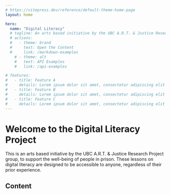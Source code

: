 ```yaml
---
# https://vitepress.dev/reference/default-theme-home-page
layout: home

hero:
  name: "Digital Literacy"
  # tagline: An arts based initiative by the UBC A.R.T. & Justice Research Project group.
  # actions:
  #   - theme: brand
  #     text: Open the Content
  #     link: /markdown-examples
    # - theme: alt
    #   text: API Examples
    #   link: /api-examples

# features:
#   - title: Feature A
#     details: Lorem ipsum dolor sit amet, consectetur adipiscing elit
#   - title: Feature B
#     details: Lorem ipsum dolor sit amet, consectetur adipiscing elit
#   - title: Feature C
#     details: Lorem ipsum dolor sit amet, consectetur adipiscing elit
---
```


# Welcome to the Digital Literacy Project
This is an arts based initiative by the UBC A.R.T. & Justice Research Project group, to support the well-being of people in prison. These lessons on digital literacy are designed to be accessible to anyone, regardless of their prior experience.

## Content

<VitepressCardContainer :cols="2">
  <VitepressCard
    icon="icon-park-twotone:new-computer"
    iconColor="var(--vp-c-brand-2)"
    title="Introduction"
    body="This page contains one person's story and experience with encountering new technology after being in prison."
    link="./tech-terror-experience"
    linkText="Go to section"
  />
  <VitepressCard
    icon="ant-design:tablet-twotone"
    iconColor="var(--vp-c-brand-2)"
    title="Navigating Your Tablet"
    body="This section covers the basics of using a tablet, including the keyboard, terminology, icons, and accessibility."
    link="./1-tablet-navigation/index"
    linkText="Go to section"
  />
  <VitepressCard
    icon="uim:apps"
    iconColor="var(--vp-c-brand-2)"
    title="Apps and the Internet"
    body="This section covers connecting to the internet, navigating websites, browsers and search engines, and apps."
    link="./2-apps-and-internet/index"
    linkText="Go to section"
  />
  <VitepressCard
    icon="ph:files-duotone"
    iconColor="var(--vp-c-brand-2)"
    title="Files"
    body="This section covers what files and folders are, and how to save or share files."
    link="./3-file-system/index"
    linkText="Go to section"
  />
  <VitepressCard
    icon="ic:twotone-security"
    iconColor="var(--vp-c-brand-2)"
    title="Staying Safe"
    body="This section covers updates, passwords, encryption, viruses, and internet safety."
    link="./4-staying-safe/index"
    linkText="Go to section"
  />
  <VitepressCard
    icon="ph:chats-duotone"
    iconColor="var(--vp-c-brand-2)"
    title="Communication"
    body="This section covers email, texting, direct messaging, video calls, and social media."
    link="./5-communication/index"
    linkText="Go to section"
  />
</VitepressCardContainer>
